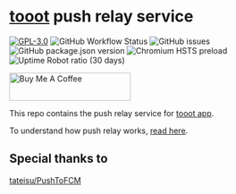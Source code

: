 # [tooot](https://github.com/tooot-app/app) push relay service

[![GPL-3.0](https://img.shields.io/github/license/tooot-app/push?style=flat-square)](LICENSE) ![GitHub Workflow Status](https://img.shields.io/github/workflow/status/tooot-app/push/Publish%20production?style=flat-square) ![GitHub issues](https://img.shields.io/github/issues/tooot-app/push?style=flat-square) ![GitHub package.json version](https://img.shields.io/github/package-json/v/tooot-app/push?style=flat-square) ![Chromium HSTS preload](https://img.shields.io/hsts/preload/push.tooot.app?style=flat-square) ![Uptime Robot ratio (30 days)](https://img.shields.io/uptimerobot/ratio/m787472698-a3f9a96cc5b20cd8a16de9e7?style=flat-square)

<a href="https://www.buymeacoffee.com/xmflsct" target="_blank"><img src="https://cdn.buymeacoffee.com/buttons/default-yellow.png" alt="Buy Me A Coffee" height="50" width="217"></a>

This repo contains the push relay service for [tooot app](https://github.com/tooot-app/app).

To understand how push relay works, [read here](https://tooot.app/how-push-works).

## Special thanks to

[tateisu/PushToFCM](https://github.com/tateisu/PushToFCM)
